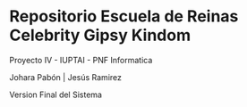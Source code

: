 # Repositorio Escuela de Reinas Celebrity Gipsy Kindom

Proyecto IV - IUPTAI - PNF Informatica

Johara Pabón | Jesús Ramirez

Version Final del Sistema
